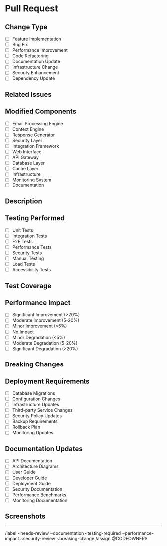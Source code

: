 # Pull Request

## Change Type
<!-- Select all that apply by replacing [ ] with [x] -->
- [ ] Feature Implementation
- [ ] Bug Fix
- [ ] Performance Improvement
- [ ] Code Refactoring
- [ ] Documentation Update
- [ ] Infrastructure Change
- [ ] Security Enhancement
- [ ] Dependency Update

## Related Issues
<!-- Link to related issues using #issue_number format -->


## Modified Components
<!-- Select all that apply by replacing [ ] with [x] -->
- [ ] Email Processing Engine
- [ ] Context Engine
- [ ] Response Generator
- [ ] Security Layer
- [ ] Integration Framework
- [ ] Web Interface
- [ ] API Gateway
- [ ] Database Layer
- [ ] Cache Layer
- [ ] Infrastructure
- [ ] Monitoring System
- [ ] Documentation

## Description
<!-- Provide a detailed description of the changes made, including:
- Motivation for the change
- Implementation approach
- Technical decisions made
- Any alternatives considered
-->


## Testing Performed
<!-- Select all that apply by replacing [ ] with [x] -->
- [ ] Unit Tests
- [ ] Integration Tests
- [ ] E2E Tests
- [ ] Performance Tests
- [ ] Security Tests
- [ ] Manual Testing
- [ ] Load Tests
- [ ] Accessibility Tests

## Test Coverage
<!-- Provide details about:
- Test coverage metrics
- Critical paths tested
- Edge cases considered
- Test scenarios and results
-->


## Performance Impact
<!-- Select one option -->
- [ ] Significant Improvement (>20%)
- [ ] Moderate Improvement (5-20%)
- [ ] Minor Improvement (<5%)
- [ ] No Impact
- [ ] Minor Degradation (<5%)
- [ ] Moderate Degradation (5-20%)
- [ ] Significant Degradation (>20%)

## Breaking Changes
<!-- List any breaking changes and:
- Migration steps required
- Components affected
- Backward compatibility notes
-->


## Deployment Requirements
<!-- Select all that apply by replacing [ ] with [x] -->
- [ ] Database Migrations
- [ ] Configuration Changes
- [ ] Infrastructure Updates
- [ ] Third-party Service Changes
- [ ] Security Policy Updates
- [ ] Backup Requirements
- [ ] Rollback Plan
- [ ] Monitoring Updates

## Documentation Updates
<!-- Select all that apply by replacing [ ] with [x] -->
- [ ] API Documentation
- [ ] Architecture Diagrams
- [ ] User Guide
- [ ] Developer Guide
- [ ] Deployment Guide
- [ ] Security Documentation
- [ ] Performance Benchmarks
- [ ] Monitoring Documentation

## Screenshots
<!-- If applicable, add screenshots or recordings showing UI changes or new features -->


---
<!-- Do not modify below this line -->
/label ~needs-review ~documentation ~testing-required ~performance-impact ~security-review ~breaking-change
/assign @CODEOWNERS